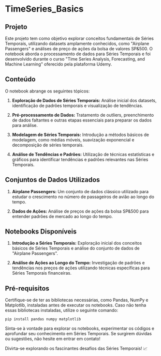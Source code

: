 # TimeSeries_Basics

## Projeto

Este projeto tem como objetivo explorar conceitos fundamentais de Séries Temporais, utilizando datasets amplamente conhecidos, como "Airplane Passengers" e análises de preço de ações da bolsa de valores SP&500. O notebook aborda o processamento de dados para Séries Temporais e foi desenvolvido durante o curso "Time Series Analysis, Forecasting, and Machine Learning" oferecido pela plataforma Udemy.

## Conteúdo

O notebook abrange os seguintes tópicos:

1. **Exploração de Dados de Séries Temporais:** Análise inicial dos datasets, identificação de padrões temporais e visualização de tendências.

2. **Pré-processamento de Dados:** Tratamento de outliers, preenchimento de dados faltantes e outras etapas essenciais para preparar os dados para análise.

3. **Modelagem de Séries Temporais:** Introdução a métodos básicos de modelagem, como médias móveis, suavização exponencial e decomposição de séries temporais.

4. **Análise de Tendências e Padrões:** Utilização de técnicas estatísticas e gráficos para identificar tendências e padrões relevantes nas Séries Temporais.

## Conjuntos de Dados Utilizados

1. **Airplane Passengers:** Um conjunto de dados clássico utilizado para estudar o crescimento no número de passageiros de avião ao longo do tempo.

2. **Dados de Ações:** Análise de preços de ações da bolsa SP&500 para entender padrões de mercado ao longo do tempo.

## Notebooks Disponíveis

1. **Introdução a Séries Temporais:** Exploração inicial dos conceitos básicos de Séries Temporais e análise do conjunto de dados de "Airplane Passengers".

2. **Análise de Ações ao Longo do Tempo:** Investigação de padrões e tendências nos preços de ações utilizando técnicas específicas para Séries Temporais financeiras.

## Pré-requisitos

Certifique-se de ter as bibliotecas necessárias, como Pandas, NumPy e Matplotlib, instaladas antes de executar os notebooks. Caso não tenha essas bibliotecas instaladas, utilize o seguinte comando:

```bash
pip install pandas numpy matplotlib
```

Sinta-se à vontade para explorar os notebooks, experimentar os códigos e aprofundar seu conhecimento em Séries Temporais. Se surgirem dúvidas ou sugestões, não hesite em entrar em contato!

Divirta-se explorando os fascinantes desafios das Séries Temporais! 📈
